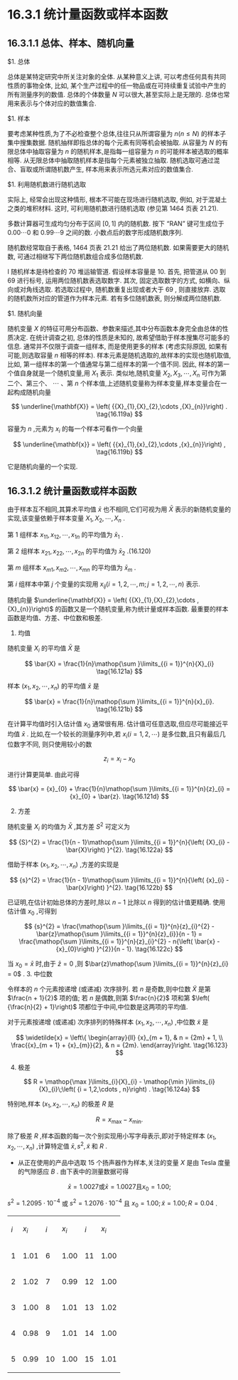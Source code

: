 # 16.3.1 统计量函数或样本函数

## 16.3.1.1 总体、样本、随机向量

$1. 总体

总体是某特定研究中所关注对象的全体. 从某种意义上讲, 可以考虑任何具有共同性质的事物全体, 比如, 某个生产过程中的任一物品或在可持续重复试验中产生的所有测量序列的数值. 总体的个体数量 $N$ 可以很大,甚至实际上是无限的. 总体也常用来表示与个体对应的数值集合.

$1. 样本

要考虑某种性质,为了不必检查整个总体,往往只从所谓容量为 $n\left( {n \leq  N}\right)$ 的样本子集中搜集数据. 随机抽样即指总体的每个元素有同等机会被抽取. 从容量为 $N$ 的有限总体中抽取容量为 $n$ 的随机样本,是指每一组容量为 $n$ 的可能样本被选取的概率相等. 从无限总体中抽取随机样本是指每个元素被独立抽取. 随机选取可通过混合、盲取或所谓随机数产生, 样本用来表示所选元素对应的数值集合.

$1. 利用随机数进行随机选取

实际上, 经常会出现这种情形, 根本不可能在现场进行随机选取, 例如, 对于混凝土之类的堆积材料. 这时, 可利用随机数进行随机选取 (参见第 1464 页表 21.21).

多数计算器可生成均匀分布于区间 $\left\lbrack  {0,1}\right\rbrack$ 内的随机数. 按下 “RAN” 键可生成位于 ${0.00}\cdots 0$ 和 ${0.99}\cdots 9$ 之间的数. 小数点后的数字形成随机数序列.

随机数经常取自于表格, 1464 页表 21.21 给出了两位随机数. 如果需要更大的随机数, 可通过相继写下两位随机数组合成多位随机数.

I 随机样本是待检查的 70 堆运输管道. 假设样本容量是 10. 首先, 把管道从 00 到 69 进行标号, 运用两位随机数表选取数字. 其次, 固定选取数字的方式, 如横向、纵向或对角线选取. 若选取过程中, 随机数重复出现或者大于 69 , 则直接放弃. 选取的随机数所对应的管道作为样本元素. 若有多位随机数表, 则分解成两位随机数.

$1. 随机向量

随机变量 $X$ 的特征可用分布函数、参数来描述,其中分布函数本身完全由总体的性质决定. 在统计调查之初, 总体的性质是未知的, 故希望借助于样本搜集尽可能多的信息. 通常并不仅限于调查一组样本, 而是使用更多的样本 (考虑实际原因, 如果有可能,则选取容量 $n$ 相等的样本). 样本元素是随机选取的,故样本的实现也随机取值, 比如, 第一组样本的第一个值通常与第二组样本的第一个值不同. 因此, 样本的第一个值自身就是一个随机变量,用 ${X}_{1}$ 表示. 类似地,随机变量 ${X}_{2},{X}_{3},\cdots ,{X}_{n}$ 可作为第二个、第三个、 $\cdots$ 、第 $n$ 个样本值,上述随机变量称为样本变量,样本变量合在一起构成随机向量

$$
\underline{\mathbf{X}} = \left( {{X}_{1},{X}_{2},\cdots ,{X}_{n}}\right) . \tag{16.119a}
$$

容量为 $n$ ,元素为 ${x}_{i}$ 的每一个样本可看作一个向量

$$
\underline{\mathbf{x}} = \left( {{x}_{1},{x}_{2},\cdots ,{x}_{n}}\right) , \tag{16.119b}
$$

它是随机向量的一个实现.

## 16.3.1.2 统计量函数或样本函数

由于样本互不相同,其算术平均值 $\bar{x}$ 也不相同,它们可视为用 $\bar{X}$ 表示的新随机变量的实现,该变量依赖于样本变量 ${X}_{1},{X}_{2},\cdots ,{X}_{n}$ .

第 1 组样本 ${x}_{11},{x}_{12},\cdots ,{x}_{1n}$ 的平均值为 ${\bar{x}}_{1}$ .

第 2 组样本 ${x}_{21},{x}_{22},\cdots ,{x}_{2n}$ 的平均值为 ${\bar{x}}_{2}$ .(16.120)

第 $m$ 组样本 ${x}_{m1},{x}_{m2},\cdots ,{x}_{mn}$ 的平均值为 ${\bar{x}}_{m}$ .

第 $i$ 组样本中第 $j$ 个变量的实现用 ${x}_{ij}\left( {i = 1,2,\cdots , m;j = 1,2,\cdots , n}\right)$ 表示.

随机向量 $\underline{\mathbf{X}} = \left( {{X}_{1},{X}_{2},\cdots ,{X}_{n}}\right)$ 的函数又是一个随机变量,称为统计量或样本函数. 最重要的样本函数是均值、方差、中位数和极差.

1. 均值

随机变量 ${X}_{i}$ 的平均值 $\bar{X}$ 是

$$
\bar{X} = \frac{1}{n}\mathop{\sum }\limits_{{i = 1}}^{n}{X}_{i} \tag{16.121a}
$$

样本 $\left( {{x}_{1},{x}_{2},\cdots ,{x}_{n}}\right)$ 的平均值 $\bar{x}$ 是

$$
\bar{x} = \frac{1}{n}\mathop{\sum }\limits_{{i = 1}}^{n}{x}_{i}. \tag{16.121b}
$$

在计算平均值时引入估计值 ${x}_{0}$ 通常很有用. 估计值可任意选取,但应尽可能接近平均值 $\bar{x}$ . 比如,在一个较长的测量序列中,若 ${x}_{i}\left( {i = 1,2,\cdots }\right)$ 是多位数,且只有最后几位数字不同, 则只使用较小的数

$$
{z}_{i} = {x}_{i} - {x}_{0} \tag{16.121c}
$$

进行计算更简单. 由此可得

$$
\bar{x} = {x}_{0} + \frac{1}{n}\mathop{\sum }\limits_{{i = 1}}^{n}{z}_{i} = {x}_{0} + \bar{z}. \tag{16.121d}
$$

2. 方差

随机变量 ${X}_{i}$ 的均值为 $\bar{X}$ ,其方差 ${S}^{2}$ 可定义为

$$
{S}^{2} = \frac{1}{n - 1}\mathop{\sum }\limits_{{i = 1}}^{n}{\left( {X}_{i} - \bar{X}\right) }^{2}. \tag{16.122a}
$$

借助于样本 $\left( {{x}_{1},{x}_{2},\cdots ,{x}_{n}}\right)$ ,方差的实现是

$$
{s}^{2} = \frac{1}{n - 1}\mathop{\sum }\limits_{{i = 1}}^{n}{\left( {x}_{i} - \bar{x}\right) }^{2}. \tag{16.122b}
$$

已证明,在估计初始总体的方差时,除以 $n - 1$ 比除以 $n$ 得到的估计值更精确. 使用估计值 ${x}_{0}$ ,可得到

$$
{s}^{2} = \frac{\mathop{\sum }\limits_{{i = 1}}^{n}{z}_{i}^{2} - \bar{z}\mathop{\sum }\limits_{{i = 1}}^{n}{z}_{i}}{n - 1} = \frac{\mathop{\sum }\limits_{{i = 1}}^{n}{z}_{i}^{2} - n{\left( \bar{x} - {x}_{0}\right) }^{2}}{n - 1}. \tag{16.122c}
$$

当 ${x}_{0} = \bar{x}$ 时,由于 $\bar{z} = 0$ ,则 $\bar{z}\mathop{\sum }\limits_{{i = 1}}^{n}{z}_{i} = 0$ . 3. 中位数

令样本的 $n$ 个元素按递增 (或递减) 次序排列. 若 $n$ 是奇数,则中位数 $\widetilde{X}$ 是第 $\frac{n + 1}{2}$ 项的值; 若 $n$ 是偶数,则第 $\frac{n}{2}$ 项和第 $\left( {\frac{n}{2} + 1}\right)$ 项都位于中间,中位数是这两项的平均值.

对于元素按递增 (或递减) 次序排列的特殊样本 $\left( {{x}_{1},{x}_{2},\cdots ,{x}_{n}}\right)$ ,中位数 $\widetilde{x}$ 是

$$
\widetilde{x} = \left\{  \begin{array}{ll} {x}_{m + 1}, & n = {2m} + 1, \\  \frac{{x}_{m + 1} + {x}_{m}}{2}, & n = {2m}. \end{array}\right.  \tag{16.123}
$$

4. 极差

$$
R = \mathop{\max }\limits_{i}{X}_{i} - \mathop{\min }\limits_{i}{X}_{i}\;\left( {i = 1,2,\cdots , n}\right) . \tag{16.124a}
$$

特别地,样本 $\left( {{x}_{1},{x}_{2},\cdots ,{x}_{n}}\right)$ 的极差 $R$ 是

$$
R = {x}_{\max } - {x}_{\min }. \tag{16.124b}
$$

除了极差 $R$ ,样本函数的每一次个别实现用小写字母表示,即对于特定样本 $\left( {{x}_{1},{x}_{2},\cdots ,{x}_{n}}\right)$ ,计算特定值 $\bar{x},{s}^{2},\widetilde{x}$ 和 $R$ .

- 从正在使用的产品中选取 15 个扬声器作为样本,关注的变量 $X$ 是由 Tesla 度量的气隙感应 $B$ . 由下表中的测量数据可得

$$
\bar{x} = {1.0027}\text{或}\bar{x} = {1.0027}\text{且}{x}_{0} = {1.00}\text{;}
$$

${s}^{2} = {1.2095} \cdot  {10}^{-4}$ 或 ${s}^{2} = {1.2076} \cdot  {10}^{-4}$ 且 ${x}_{0} = {1.00};\widetilde{x} = {1.00};R = {0.04}$ .

<table><tr><td>

$i$

</td><td>

${x}_{i}$

</td><td>

$i$

</td><td>

${x}_{i}$

</td><td>

$i$

</td><td>

${x}_{i}$

</td></tr><tr><td>

1

</td><td>

1.01

</td><td>

6

</td><td>

1.00

</td><td>

11

</td><td>

1.00

</td></tr><tr><td>

2

</td><td>

1.02

</td><td>

7

</td><td>

0.99

</td><td>

12

</td><td>

1.00

</td></tr><tr><td>

3

</td><td>

1.00

</td><td>

8

</td><td>

1.01

</td><td>

13

</td><td>

1.02

</td></tr><tr><td>

4

</td><td>

0.98

</td><td>

9

</td><td>

1.01

</td><td>

14

</td><td>

1.00

</td></tr><tr><td>

5

</td><td>

0.99

</td><td>

10

</td><td>

1.00

</td><td>

15

</td><td>

1.01

</td></tr></table>
